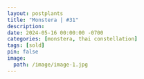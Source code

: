 ```yaml
---
layout: postplants
title: "Monstera | #31"
description: 
date: 2024-05-16 00:00:00 -0700
categories: [monstera, thai constellation]
tags: [sold]
pin: false
image:
  path: /image/image-1.jpg
---
```

